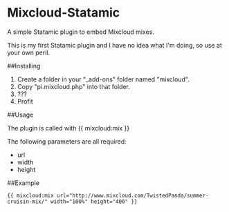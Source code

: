 Mixcloud-Statamic
=================

A simple Statamic plugin to embed Mixcloud mixes.

This is my first Statamic plugin and I have no idea what I'm doing, so use at your own peril.

##Installing

1. Create a folder in your "_add-ons" folder named "mixcloud".
2. Copy "pi.mixcloud.php" into that folder.
3. ???
4. Profit

##Usage

The plugin is called with {{ mixcloud:mix }}

The following parameters are all required:

* url
* width
* height

##Example

	{{ mixcloud:mix url="http://www.mixcloud.com/TwistedPanda/summer-cruisin-mix/" width="100%" height="400" }}